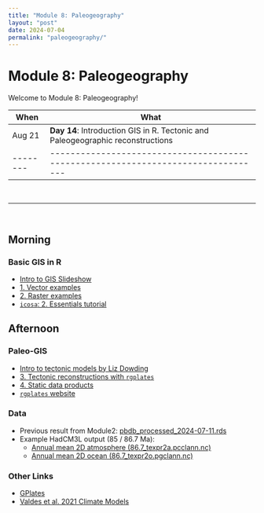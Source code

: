 ```yaml
---
title: "Module 8: Paleogeography"
layout: "post" 
date: 2024-07-04
permalink: "paleogeography/"
---
```


# Module 8: Paleogeography 

Welcome to Module 8: Paleogeography! 



| When   | What                                                                            |
|--------|---------------------------------------------------------------------------------|
| Aug 21 | **Day 14**: Introduction GIS in R. Tectonic and Paleogeographic reconstructions |
|--------|---------------------------------------------------------------------------------|

<br>

- - -

<br>

## Morning 


### Basic GIS in R

- [Intro to GIS Slideshow]({{site.baseurl}}/data/paleogeography/2024-08-21_GIS_basics.pdf)
- [1. Vector examples]({{site.baseurl}}/data/paleogeography/1_vectors.zip)
- [2. Raster examples]({{site.baseurl}}/data/paleogeography/2_rasters.zip)
- [`icosa`: 2. Essentials tutorial](https://adamtkocsis.com/icosa/articles/icosa_2_essentials.html)

## Afternoon 

### Paleo-GIS

- [Intro to tectonic models by Liz Dowding]({{site.baseurl}}/data/paleogeography/DowdingAug2024APW.pptx)
- [3. Tectonic reconstructions with `rgplates`]({{site.baseurl}}/data/paleogeography/3_tectonic_reconstruction.R)
- [4. Static data products]({{site.baseurl}}/data/paleogeography/4_derived_reconstructions.R)
- [`rgplates` website](https://gplates.github.io/rgplates/)

### Data


- Previous result from Module2: [pbdb_processed_2024-07-11.rds](https://www.dropbox.com/scl/fi/9xwovh8iyoivloaugi7qs/pbdb_processed_2024-07-11.rds?rlkey=4oep1vvtywm4ukoaekbx3qr77&st=th2qeo0h&dl=1)
- Example HadCM3L output (85 / 86.7 Ma): 
  - [Annual mean 2D atmosphere (86.7_texpr2a.pcclann.nc)]({{site.baseurl}}/data/paleogeography/86.7_texpr2a.pcclann.nc)
  - [Annual mean 2D ocean (86.7_texpr2o.pgclann.nc)]({{site.baseurl}}/data/paleogeography/86.7_texpr2o.pgclann.nc)

### Other Links
- [GPlates](https://www.gplates.org/)
- [Valdes et al. 2021 Climate Models](https://www.paleo.bristol.ac.uk/ummodel/users/Valdes_et_al_2021/new2/)

